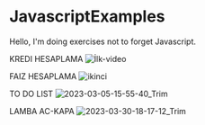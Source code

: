 # JavascriptExamples
Hello, I'm doing exercises not to forget Javascript.

KREDI HESAPLAMA
![İlk-video](https://user-images.githubusercontent.com/67739721/222913168-60712ab1-e1ae-414a-9548-e0ea27df86e1.gif)


FAIZ HESAPLAMA
![ikinci](https://user-images.githubusercontent.com/67739721/222913282-6b8551a7-8678-4361-9948-ee547a02b204.gif)


TO DO LIST
![2023-03-05-15-55-40_Trim](https://user-images.githubusercontent.com/67739721/222961769-c66a1f7d-baac-4c09-bf52-9663eacd7dd1.gif)

LAMBA AC-KAPA 
![2023-03-30-18-17-12_Trim](https://user-images.githubusercontent.com/67739721/228884406-e9ac4f1b-649d-49ac-8bbd-56c7a060ebf1.gif)
